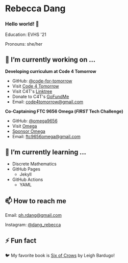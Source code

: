 # Rebecca Dang
### Hello world! 👋
Education: EVHS '21

Pronouns: she/her

## 🔭 I’m currently working on ...
**Developing curriculum at Code 4 Tomorrow**
* GitHub: [@code-for-tomorrow](https://github.com/code-for-tomorrow)
* Visit [Code 4 Tomorrow](http://code4tomorrow.org)
* Visit C4T's [Linktree](https://linktr.ee/code4tomorrow)
* Donate to C4T's [GoFundMe](https://gf.me/u/x4zn9m)
* Email: code4tomorrow@gmail.com

**Co-Captaining FTC 9656 Omega (*FIRST* Tech Challenge)**
* GitHub: [@omega9656](https://github.com/omega9656)
* Visit [Omega](https://omegarobotics.wordpress.com)
* [Sponsor Omega](https://bit.ly/sponsoromega)
* Email: ftc9656omega@gmail.com


## 🌱 I’m currently learning ...
- Discrete Mathematics
- GitHub Pages
  - Jekyll
- GitHub Actions
  - YAML
  
## 📫 How to reach me
Email: ph.rdang@gmail.com

Instagram: [@dang_rebecca](https://instagram.com/dang_rebecca)
  
## ⚡ Fun fact
🐦 My favorite book is [Six of Crows](https://www.goodreads.com/book/show/23437156-six-of-crows) by Leigh Bardugo!


<!--
**phrdang/phrdang** is a ✨ _special_ ✨ repository because its `README.md` (this file) appears on your GitHub profile.

Here are some ideas to get you started:
- 👯 I’m looking to collaborate on ...
- 🤔 I’m looking for help with ...
- 💬 Ask me about ...
-->
